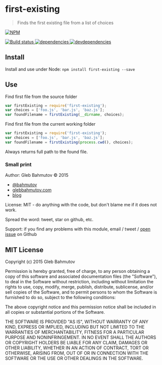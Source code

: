 # first-existing

> Finds the first existing file from a list of choices

[![NPM][first-existing-icon] ][first-existing-url]

[![Build status][first-existing-ci-image] ][first-existing-ci-url]
[![dependencies][first-existing-dependencies-image] ][first-existing-dependencies-url]
[![devdependencies][first-existing-devdependencies-image] ][first-existing-devdependencies-url]

## Install

Install and use under Node: `npm install first-existing --save`

## Use

Find first file from the source folder

```js
var firstExisting = require('first-existing');
var choices = ['foo.js', 'bar.js', 'baz.js'];
var foundFilename = firstExisting(__dirname, choices);
```

Find first file from the current working folder

```js
var firstExisting = require('first-existing');
var choices = ['foo.js', 'bar.js', 'baz.js'];
var foundFilename = firstExisting(process.cwd(), choices);
```

Always returns full path to the found file.

### Small print

Author: Gleb Bahmutov &copy; 2015

* [@bahmutov](https://twitter.com/bahmutov)
* [glebbahmutov.com](http://glebbahmutov.com)
* [blog](http://glebbahmutov.com/blog/)

License: MIT - do anything with the code, but don't blame me if it does not work.

Spread the word: tweet, star on github, etc.

Support: if you find any problems with this module, email / tweet /
[open issue](https://github.com/bahmutov/first-existing/issues) on Github

## MIT License

Copyright (c) 2015 Gleb Bahmutov

Permission is hereby granted, free of charge, to any person
obtaining a copy of this software and associated documentation
files (the "Software"), to deal in the Software without
restriction, including without limitation the rights to use,
copy, modify, merge, publish, distribute, sublicense, and/or sell
copies of the Software, and to permit persons to whom the
Software is furnished to do so, subject to the following
conditions:

The above copyright notice and this permission notice shall be
included in all copies or substantial portions of the Software.

THE SOFTWARE IS PROVIDED "AS IS", WITHOUT WARRANTY OF ANY KIND,
EXPRESS OR IMPLIED, INCLUDING BUT NOT LIMITED TO THE WARRANTIES
OF MERCHANTABILITY, FITNESS FOR A PARTICULAR PURPOSE AND
NONINFRINGEMENT. IN NO EVENT SHALL THE AUTHORS OR COPYRIGHT
HOLDERS BE LIABLE FOR ANY CLAIM, DAMAGES OR OTHER LIABILITY,
WHETHER IN AN ACTION OF CONTRACT, TORT OR OTHERWISE, ARISING
FROM, OUT OF OR IN CONNECTION WITH THE SOFTWARE OR THE USE OR
OTHER DEALINGS IN THE SOFTWARE.

[first-existing-icon]: https://nodei.co/npm/first-existing.svg?downloads=true
[first-existing-url]: https://npmjs.org/package/first-existing
[first-existing-ci-image]: https://travis-ci.org/bahmutov/first-existing.svg?branch=master
[first-existing-ci-url]: https://travis-ci.org/bahmutov/first-existing
[first-existing-dependencies-image]: https://david-dm.org/bahmutov/first-existing.svg
[first-existing-dependencies-url]: https://david-dm.org/bahmutov/first-existing
[first-existing-devdependencies-image]: https://david-dm.org/bahmutov/first-existing/dev-status.svg
[first-existing-devdependencies-url]: https://david-dm.org/bahmutov/first-existing#info=devDependencies
